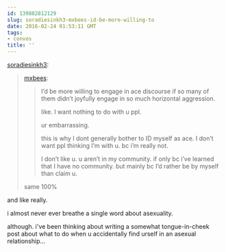 ```yaml
---
id: 139882812129
slug: soradiesinkh3-mxbees-id-be-more-willing-to
date: 2016-02-24 01:53:11 GMT
tags:
- convos
title: ''
---
```

<p><a class="tumblr_blog" href="http://soradiesinkh3.tumblr.com/post/139879194123">soradiesinkh3</a>:</p>
<blockquote>
<p><a class="tumblr_blog" href="http://mxbees.tumblr.com/post/139878667944">mxbees</a>:</p>
<blockquote>
<p>I’d be more willing to engage in ace discourse if so many of them didn’t joyfully engage in so much horizontal aggression. </p>

<p>like. I want nothing to do with u ppl. </p>

<p>ur embarrassing. </p>

<p>this is why I dont generally bother to ID myself as ace. I don’t want ppl thinking I’m with u. bc i’m really not. </p>

<p>I don’t like u. u aren’t in my community. if only bc i’ve learned that I have no community. but mainly bc I’d rather be by myself than claim u.</p>
</blockquote>
<p>same 100%</p>
</blockquote>

and like really.

i almost never ever breathe a single word about asexuality.

although. i've been thinking about writing a somewhat tongue-in-cheek post about what to do when u accidentally find urself in an asexual relationship...